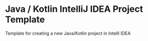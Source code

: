 # Java / Kotlin IntelliJ IDEA Project Template
Template for creating a new Java/Kotlin project in IntellI IDEA
